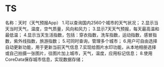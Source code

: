 # TS
名称：天时（天气预报App）
1.可以查询国内2560个城市的天气状况；
2.显示当天当时天气，温度，空气质量，风向和风力；
3.显示7天天气预报，每天最高温和最低温；
4.显示当天生活指数，包括：穿衣指数，洗车指数，运动指数，感冒指数，紫外线指数，旅游指数；
5.可同时查询，管理多个城市；
6.用户可自由选择自动更新功能，用于更新当前天气信息
7.实现给图片水印功能，从本地相册选择或自己拍摄一张图片，往图片加上城市，天气，温度，应用标记信息；
8.使用CoreData保存城市信息，实现数据存储；
